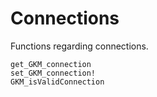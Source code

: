 # Connections
Functions regarding connections.
```@docs
get_GKM_connection
set_GKM_connection!
GKM_isValidConnection
```